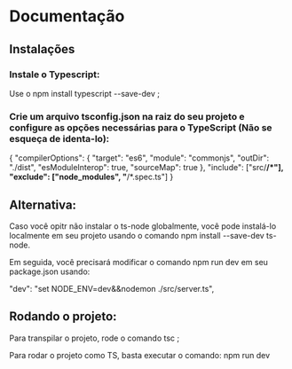 # Documentação

## Instalações

### Instale o Typescript:

Use o npm install typescript --save-dev ;


### Crie um arquivo tsconfig.json na raiz do seu projeto e configure as opções necessárias para o TypeScript (Não se esqueça de identa-lo):

{
  "compilerOptions": {
    "target": "es6",
    "module": "commonjs",
    "outDir": "./dist",
    "esModuleInterop": true,
    "sourceMap": true
  },
  "include": ["src/**/*"],
  "exclude": ["node_modules", "**/*.spec.ts"]
}


## Alternativa:

Caso você opitr não instalar o ts-node globalmente, você pode instalá-lo localmente em seu projeto usando o comando npm install --save-dev ts-node.

Em seguida, você precisará modificar o comando npm run dev em seu package.json usando:

"dev": "set NODE_ENV=dev&&nodemon ./src/server.ts",

## Rodando o projeto:

Para transpilar o projeto, rode o comando tsc ;

Para rodar o projeto como TS, basta executar o comando: npm run dev
